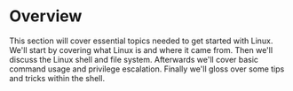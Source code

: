 # Overview

This section will cover essential topics needed to get started with Linux. We'll start by covering what Linux is and where it came from. Then we'll discuss the Linux shell and file system. Afterwards we'll cover basic command usage and privilege escalation. Finally we'll gloss over some tips and tricks within the shell.
